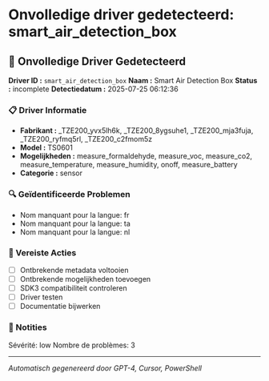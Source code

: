 # Onvolledige driver gedetecteerd: smart_air_detection_box

## 🚨 Onvolledige Driver Gedetecteerd

**Driver ID :** `smart_air_detection_box`
**Naam :** Smart Air Detection Box
**Status :** incomplete
**Detectiedatum :** 2025-07-25 06:12:36

### 📋 Driver Informatie
- **Fabrikant :** _TZE200_yvx5lh6k, _TZE200_8ygsuhe1, _TZE200_mja3fuja, _TZE200_ryfmq5rl, _TZE200_c2fmom5z
- **Model :** TS0601
- **Mogelijkheden :** measure_formaldehyde, measure_voc, measure_co2, measure_temperature, measure_humidity, onoff, measure_battery
- **Categorie :** sensor

### 🔍 Geïdentificeerde Problemen
- Nom manquant pour la langue: fr
- Nom manquant pour la langue: ta
- Nom manquant pour la langue: nl

### 🎯 Vereiste Acties
- [ ] Ontbrekende metadata voltooien
- [ ] Ontbrekende mogelijkheden toevoegen
- [ ] SDK3 compatibiliteit controleren
- [ ] Driver testen
- [ ] Documentatie bijwerken

### 📝 Notities
Sévérité: low
Nombre de problèmes: 3

---
*Automatisch gegenereerd door GPT-4, Cursor, PowerShell*

